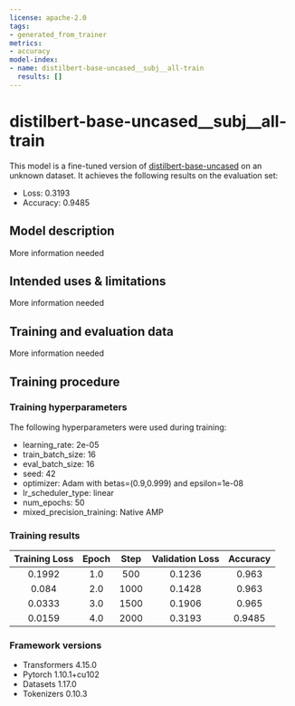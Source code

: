 ```yaml
---
license: apache-2.0
tags:
- generated_from_trainer
metrics:
- accuracy
model-index:
- name: distilbert-base-uncased__subj__all-train
  results: []
---
```


<!-- This model card has been generated automatically according to the information the Trainer had access to. You
should probably proofread and complete it, then remove this comment. -->

# distilbert-base-uncased__subj__all-train

This model is a fine-tuned version of [distilbert-base-uncased](https://huggingface.co/distilbert-base-uncased) on an unknown dataset.
It achieves the following results on the evaluation set:
- Loss: 0.3193
- Accuracy: 0.9485

## Model description

More information needed

## Intended uses & limitations

More information needed

## Training and evaluation data

More information needed

## Training procedure

### Training hyperparameters

The following hyperparameters were used during training:
- learning_rate: 2e-05
- train_batch_size: 16
- eval_batch_size: 16
- seed: 42
- optimizer: Adam with betas=(0.9,0.999) and epsilon=1e-08
- lr_scheduler_type: linear
- num_epochs: 50
- mixed_precision_training: Native AMP

### Training results

| Training Loss | Epoch | Step | Validation Loss | Accuracy |
|:-------------:|:-----:|:----:|:---------------:|:--------:|
| 0.1992        | 1.0   | 500  | 0.1236          | 0.963    |
| 0.084         | 2.0   | 1000 | 0.1428          | 0.963    |
| 0.0333        | 3.0   | 1500 | 0.1906          | 0.965    |
| 0.0159        | 4.0   | 2000 | 0.3193          | 0.9485   |


### Framework versions

- Transformers 4.15.0
- Pytorch 1.10.1+cu102
- Datasets 1.17.0
- Tokenizers 0.10.3

